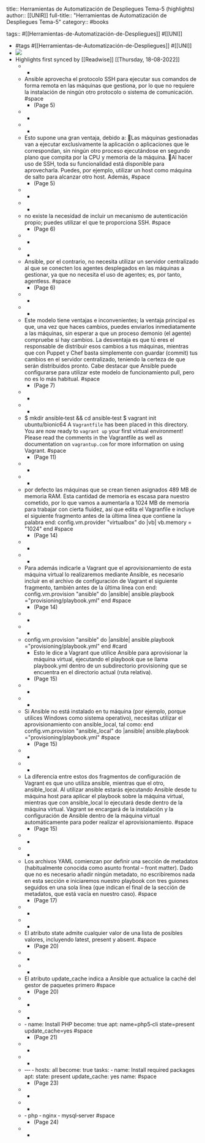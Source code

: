 title:: Herramientas de Automatización de Despliegues Tema-5 (highlights)
author:: [[UNIR]]
full-title:: "Herramientas de Automatización de Despliegues Tema-5"
category:: #books

tags:: #[[Herramientas-de-Automatización-de-Despliegues]] #[[UNI]]

- #tags #[[Herramientas-de-Automatización-de-Despliegues]] #[[UNI]]
- ![](https://readwise-assets.s3.amazonaws.com/media/uploaded_book_covers/profile_22942/e24dfa32-8bce-4c9c-b79d-96b8e71ec1b9.jpg)
- Highlights first synced by [[Readwise]] [[Thursday, 18-08-2022]]
	- -
	- Ansible aprovecha el protocolo SSH para ejecutar sus comandos de forma remota en las máquinas que gestiona, por lo que no requiere la instalación de ningún otro protocolo o sistema de comunicación. #space
		- (Page 5)
	- -
	- -
	- Esto supone una gran ventaja, debido a: Las máquinas gestionadas van a ejecutar exclusivamente la aplicación o aplicaciones que le correspondan, sin ningún otro proceso ejecutándose en segundo plano que compita por la CPU y memoria de la máquina. Al hacer uso de SSH, toda su funcionalidad está disponible para aprovecharla. Puedes, por ejemplo, utilizar un host como máquina de salto para alcanzar otro host. Además, #space
		- (Page 5)
	- -
	- -
	- no  existe  la  necesidad  de  incluir  un  mecanismo  de  autenticación  propio;  puedes utilizar el que te proporciona SSH. #space
		- (Page 6)
	- -
	- -
	- Ansible, por el contrario, no necesita utilizar un servidor centralizado al que  se  conecten  los  agentes  desplegados  en  las  máquinas  a  gestionar,  ya  que  no necesita el uso de agentes; es, por tanto, agentless. #space
		- (Page 6)
	- -
	- -
	- Este modelo tiene ventajas e inconvenientes; la ventaja principal es que, una vez que haces cambios, puedes enviarlos inmediatamente a las máquinas, sin esperar a que un proceso demonio (el agente) compruebe si hay cambios. La desventaja es que tú eres  el  responsable  de  distribuir  esos  cambios  a  tus  máquinas,  mientras  que  con Puppet y Chef basta simplemente con guardar (commit) tus cambios en el servidor centralizado, teniendo la certeza de que serán distribuidos pronto. Cabe destacar que Ansible puede configurarse para utilizar este modelo de funcionamiento pull, pero no es lo más habitual. #space
		- (Page 7)
	- -
	- -
	- $ mkdir ansible‐test && cd ansible‐test $ vagrant init ubuntu/bionic64 A `Vagrantfile` has been placed in this directory. You are now ready to `vagrant up` your first virtual environment! Please read the comments in the Vagrantfile as well as documentation on `vagrantup.com` for more information on using Vagrant. #space
		- (Page 11)
	- -
	- -
	- por  defecto  las máquinas que se crean tienen asignados 489 MB de memoria RAM. Esta cantidad de memoria es escasa para nuestro cometido, por lo que vamos a aumentarla a 1024 MB de memoria para trabajar con cierta fluidez, así que edita el Vagranfile e incluye el siguiente fragmento antes de la última línea que contiene la palabra  end: config.vm.provider "virtualbox" do |vb| vb.memory = "1024" end #space
		- (Page 14)
	- -
	- -
	- Para además indicarle a Vagrant que el aprovisionamiento de esta máquina virtual lo realizaremos mediante Ansible, es necesario incluir en el archivo de configuración de Vagrant el siguiente fragmento, también antes de la última línea con end: config.vm.provision "ansible" do |ansible| ansible.playbook ="provisioning/playbook.yml" end #space
		- (Page 14)
	- -
	- -
	- config.vm.provision "ansible" do |ansible|
	  ansible.playbook ="provisioning/playbook.yml"
	  end #card
		- Esto  le  dice  a  Vagrant  que  utilice  Ansible  para  aprovisionar  la  máquina  virtual, ejecutando  el  playbook  que  se  llama  playbook.yml  dentro  de  un  subdirectorio provisioning que se encuentra en el directorio actual (ruta relativa).
		- (Page 15)
	- -
	- -
	- Si Ansible no está instalado en tu máquina (por ejemplo, porque utilices Windows como sistema operativo), necesitas utilizar el aprovisionamiento con ansible_local, tal como: end config.vm.provision "ansible_local" do |ansible| ansible.playbook ="provisioning/playbook.yml" #space
		- (Page 15)
	- -
	- -
	- La  diferencia  entre  estos  dos  fragmentos  de  configuración  de  Vagrant  es  que  uno utiliza  ansible,  mientras  que  el  otro,  ansible_local.  Al  utilizar  ansible  estarás ejecutando Ansible desde tu máquina host para aplicar el playbook sobre la máquina virtual,  mientras  que  con  ansible_local  lo  ejecutará  desde  dentro  de  la  máquina virtual. Vagrant se encargará de la instalación y la configuración de Ansible dentro de la máquina virtual automáticamente para poder realizar el aprovisionamiento. #space
		- (Page 15)
	- -
	- -
	- Los archivos YAML comienzan por definir una sección de metadatos (habitualmente conocida  como  asunto  frontal  –  front  matter).  Dado  que  no  es  necesario  añadir ningún  metadato,  no  escribiremos  nada  en  esta  sección  e  iniciaremos  nuestro playbook con tres guiones seguidos en una sola línea (que indican el final de la sección de metadatos, que está vacía en nuestro caso). #space
		- (Page 17)
	- -
	- -
	- El atributo state admite cualquier valor de una lista de posibles valores, incluyendo latest, present y absent. #space
		- (Page 20)
	- -
	- -
	- El  atributo  update_cache  indica  a  Ansible  que  actualice  la  caché  del  gestor  de paquetes  primero #space
		- (Page 20)
	- -
	- -
	- ‐  name: Install PHP become: true apt: name=php5‐cli state=present update_cache=yes #space
		- (Page 21)
	- -
	- -
	- ‐‐‐ ‐ hosts: all become: true tasks: ‐ name: Install required packages apt: state: present update_cache: yes name: #space
		- (Page 23)
	- -
	- -
	- ‐ php ‐ nginx ‐ mysql‐server #space
		- (Page 24)
	- -